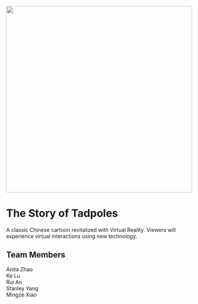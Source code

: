 <img src="https://raw.githubusercontent.com/mxiao6/Tadpoles/master/res/Title_picture.jpg" width="500px">

# The Story of Tadpoles

A classic Chinese cartoon revitalized with Virtual Reality. Viewers will experience virtual interactions using new technology.

## Team Members
Anita Zhao<br>
Ke Lu <br>
Rui An <br>
Stanley Yang <br>
Mingze Xiao
